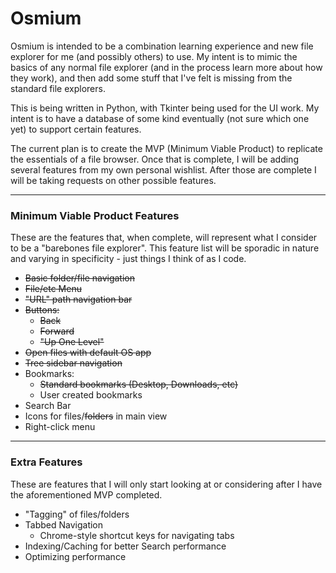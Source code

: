 # Osmium

Osmium is intended to be a combination learning experience and new file explorer for me (and possibly others) to use.  My intent is to mimic the basics of any normal file explorer (and in the process learn more about how they work), and then add some stuff that I've felt is missing from the standard file explorers.

This is being written in Python, with Tkinter being used for the UI work.  My intent is to have a database of some kind eventually (not sure which one yet) to support certain features.

The current plan is to create the MVP (Minimum Viable Product) to replicate the essentials of a file browser.  Once that is complete, I will be adding several features from my own personal wishlist.  After those are complete I will be taking requests on other possible features.

---

### Minimum Viable Product Features
These are the features that, when complete, will represent what I consider to be a "barebones file explorer".  This feature list will be sporadic in nature and varying in specificity - just things I think of as I code.
  - ~~Basic folder/file navigation~~
  - ~~File/etc Menu~~
  - ~~"URL" path navigation bar~~
  - ~~Buttons:~~
    - ~~Back~~
    - ~~Forward~~
    - ~~"Up One Level"~~
  - ~~Open files with default OS app~~
  - ~~Tree sidebar navigation~~
  - Bookmarks:
    - ~~Standard bookmarks (Desktop, Downloads, etc)~~
    - User created bookmarks
  - Search Bar
  - Icons for files/~~folders~~ in main view
  - Right-click menu

---

### Extra Features
These are features that I will only start looking at or considering after I have the aforementioned MVP completed.
  - "Tagging" of files/folders
  - Tabbed Navigation
    - Chrome-style shortcut keys for navigating tabs
  - Indexing/Caching for better Search performance
  - Optimizing performance
